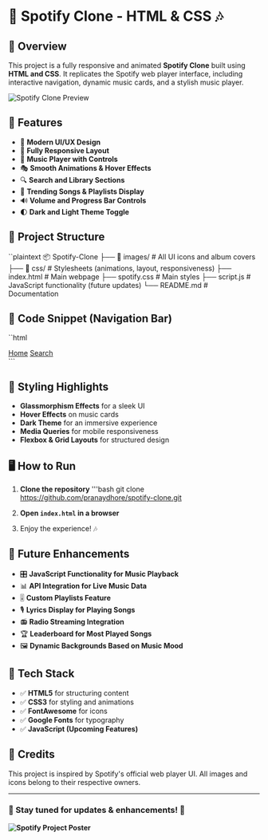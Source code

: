 # 🎵 Spotify Clone - HTML & CSS 🎶

## 🌟 Overview
This project is a fully responsive and animated **Spotify Clone** built using **HTML and CSS**. It replicates the Spotify web player interface, including interactive navigation, dynamic music cards, and a stylish music player.

![Spotify Clone Preview](./images/spotify_preview.png)

## 🚀 Features
- 🎨 **Modern UI/UX Design**
- 📱 **Fully Responsive Layout**
- 🎵 **Music Player with Controls**
- 🎭 **Smooth Animations & Hover Effects**
- 🔍 **Search and Library Sections**
- 📌 **Trending Songs & Playlists Display**
- 🔊 **Volume and Progress Bar Controls**
- 🌓 **Dark and Light Theme Toggle**

## 📂 Project Structure
``plaintext
📦 Spotify-Clone
├── 📂 images/            # All UI icons and album covers
├── 📂 css/               # Stylesheets (animations, layout, responsiveness)
├── index.html            # Main webpage
├── spotify.css           # Main styles
├── script.js             # JavaScript functionality (future updates)
└── README.md             # Documentation

## 📜 Code Snippet (Navigation Bar)
``html
<div class="nav">
    <div class="nav-option" style="opacity: 1;">
        <i class="fa-solid fa-house"></i>
        <a href="#">Home</a>
        <i class="fa-solid fa-magnifying-glass"></i>
        <a href="#">Search</a>
    </div>
</div>
```

## 🎨 Styling Highlights
- **Glassmorphism Effects** for a sleek UI
- **Hover Effects** on music cards
- **Dark Theme** for an immersive experience
- **Media Queries** for mobile responsiveness
- **Flexbox & Grid Layouts** for structured design

## 🖥️ How to Run
1. **Clone the repository**
'''bash
   git clone https://github.com/pranaydhore/spotify-clone.git
   
3. **Open `index.html` in a browser**
4. Enjoy the experience! 🎶

## 🔧 Future Enhancements
- 🎛 **JavaScript Functionality for Music Playback**
- 📊 **API Integration for Live Music Data**
- 🎚 **Custom Playlists Feature**
- 🎙 **Lyrics Display for Playing Songs**
- 📻 **Radio Streaming Integration**
- 🏆 **Leaderboard for Most Played Songs**
- 🖼 **Dynamic Backgrounds Based on Music Mood**

## 📌 Tech Stack
- ✅ **HTML5** for structuring content
- ✅ **CSS3** for styling and animations
- ✅ **FontAwesome** for icons
- ✅ **Google Fonts** for typography
- ✅ **JavaScript (Upcoming Features)**

## 💖 Credits
This project is inspired by Spotify's official web player UI. All images and icons belong to their respective owners.

---
### 📌 Stay tuned for updates & enhancements! 🚀
**![Spotify Project Poster](Spotify.jpg)**
